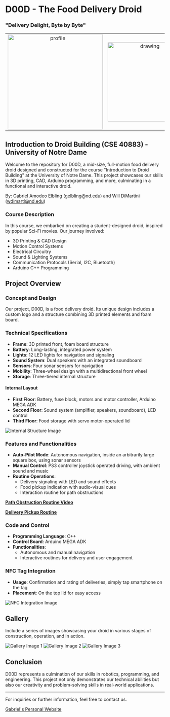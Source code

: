 # D00D - The Food Delivery Droid
### "Delivery Delight, Byte by Byte"

<table align="center">
  <tr>
    <td align="center">
      <img src="imgs/profile.JPG" alt="profile" width="300"/>
    </td>
    <td align="center">
      <img src="imgs/D00D_logo.png" alt="drawing" width="250"/>
    </td>
    <td align="center">
      <img src="imgs/back.JPG" alt="back" width="300"/>
    </td>
  </tr>
</table>


## Introduction to Droid Building (CSE 40883) - University of Notre Dame

Welcome to the repository for D00D, a mid-size, full-motion food delivery droid designed and constructed for the course "Introduction to Droid Building" at the University of Notre Dame. This project showcases our skills in 3D printing, CAD, Arduino programming, and more, culminating in a functional and interactive droid.

By: Gabriel Amodeo Elbling (gelbling@nd.edu) and Will DiMartini (wdimarti@nd.edu)

### Course Description
In this course, we embarked on creating a student-designed droid, inspired by popular Sci-Fi movies. Our journey involved:

- 3D Printing & CAD Design
- Motion Control Systems
- Electrical Circuitry
- Sound & Lighting Systems
- Communication Protocols (Serial, I2C, Bluetooth)
- Arduino C++ Programming

## Project Overview

### Concept and Design
Our project, D00D, is a food delivery droid. Its unique design includes a custom logo and a structure combining 3D printed elements and foam board.

### Technical Specifications
- **Frame**: 3D printed front, foam board structure
- **Battery**: Long-lasting, integrated power system
- **Lights**: 12 LED lights for navigation and signaling
- **Sound System**: Dual speakers with an integrated soundboard
- **Sensors**: Four sonar sensors for navigation
- **Mobility**: Three-wheel design with a multidirectional front wheel
- **Storage**: Three-tiered internal structure

#### Internal Layout
- **First Floor**: Battery, fuse block, motors and motor controller, Arduino MEGA ADK
- **Second Floor**: Sound system (amplifier, speakers, soundboard), LED control
- **Third Floor**: Food storage with servo motor-operated lid

![Internal Structure Image](https://github.com/gelbling/D00D/blob/master/imgs/inside.JPG)

### Features and Functionalities
- **Auto-Pilot Mode**: Autonomous navigation, inside an arbitrarily large square box, using sonar sensors
- **Manual Control**: PS3 controller joystick operated driving, with ambient sound and music
- **Routine Operations**:
  - Delivery signaling with LED and sound effects
  - Food pickup indication with audio-visual cues
  - Interaction routine for path obstructions

[**Path Obstruction Routine Video**](https://github.com/gelbling/D00D/blob/master/imgs/please_move.MOV)

[**Delivery Pickup Routine**](https://github.com/gelbling/D00D/blob/master/imgs/please_move.MOV)

### Code and Control
- **Programming Language**: C++
- **Control Board**: Arduino MEGA ADK
- **Functionalities**:
  - Autonomous and manual navigation
  - Interactive routines for delivery and user engagement

### NFC Tag Integration
- **Usage**: Confirmation and rating of deliveries, simply tap smartphone on the tag
- **Placement**: On the top lid for easy access

![NFC Integration Image](https://github.com/gelbling/D00D/blob/master/imgs/top_view.JPG)

## Gallery
Include a series of images showcasing your droid in various stages of construction, operation, and in action.

![Gallery Image 1](https://github.com/gelbling/D00D/blob/master/imgs/base%2Bwheels.jpg)
![Gallery Image 2](https://github.com/gelbling/D00D/blob/master/imgs/base%2Bwheels_vertical.jpg)
![Gallery Image 3](https://github.com/gelbling/D00D/blob/master/imgs/profile2.JPG)

## Conclusion
D00D represents a culmination of our skills in robotics, programming, and engineering. This project not only demonstrates our technical abilities but also our creativity and problem-solving skills in real-world applications.

---

For inquiries or further information, feel free to contact us.

[Gabriel's Personal Website](https://gelbling.github.io/)
